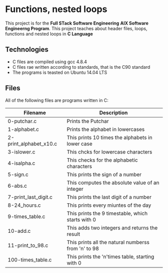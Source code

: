 # Functions, nested loops

This project is for the **Full STack Software Engineering** **AlX Software Engineerng Program**. This project teaches about header files, loops, functions and nested loops in **C Language**

## Technologies
* C files are compiled using gcc 4.8.4
* C files rae written according to standards, that is the C90 standard
* The programs is teasted on Ubuntu 14.04 LTS

## Files
All of the following files are programs written in C:

| Filename | Description |
| -------- | ----------- |
| 0-putchar.c | Prints the Putchar |
| 1-alphabet.c | Prints the alphabet in lowercases |
| 2-print_alphabet_x10.c | This prints 10 times the alphabets in lower case |
| 3-islower.c | This chcks for lowercase characters|
| 4-isalpha.c | This checks for the alphabetic characters |
| 5-sign.c | This prints the sign of a number |
| 6-abs.c | This computes the absolute value of an integer |
| 7-print_last_digit.c | This prints the last digit of a number |
| 8-24_hours.c | This prints every miuntes of the day |
| 9-times_table.c | This prints the 9 timestable, which starts with 0 |
| 10-add.c | This adds two integers and returns the result |
| 11-print_to_98.c | This prints all the natural numberss from 'n' to 98 |
| 100-times_table.c | This prints the 'n'times table, starting with 0 |
